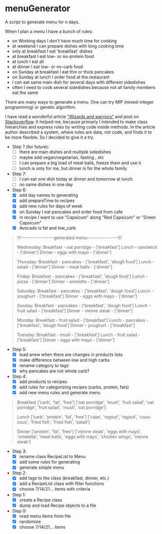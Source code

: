 # menuGenerator
A script to generate menu for n days.

When I plan a menu I have a bunch of rules:
- on Working days I don't have much time for cooking
- at weekend I can prepare dishes with long cooking time
- only at breakfast I eat 'breakfast' dishes
- at breakfast I eat low- or no-protein food
- at lunch I eat all
- at dinner I eat low- or no-carb food
- on Sunday at breakfast I eat thin or thick pancakes
- on Sunday at lunch I order food at the restaurant
- I can eat same main dish for several days with different sidedishes
- often I need to cook several sidedishes because not all family members eat the same

There are many ways to generate a menu. One can try MIP (mixed-integer programming) or genetic algorithm.

I have read a wonderful article ["Wizards and warriors"](https://ericlippert.com/2015/04/27/wizards-and-warriors-part-one/) and post on [Stackoverflow](https://stackoverflow.com/questions/55226942/python-how-to-to-make-set-of-rules-for-each-class-in-a-game). It helped me, because primarly I intended to make class hierarchies and express rules by writing code inside methods. In the article author described a system, where rules are data, not code, and finds it to be more flexible. So I decided to give it a try.

- Step ? (for future):
  - [ ] there are main dishes and multiple sidedishes
  - [ ] maybe add vegan/vegetarian, fasting , etc
  - [ ] I can prepare a big load of meat balls, freeze them and use it
  - [ ] lunch is only for me, but dinner is for the whole family

- Step 7:
  - [ ] I can eat one dish today at dinner and tomorrow at lunch
  - [ ] no same dishes in one day

- Step 6:
  - [x] add day names to generating
  - [x] add prepareTime to recipes
  - [x] add new rules for days of week
  - [x] on Sunday I eat pancakes and order food from cafe
  - [x] in recipe I want to use "Capsicum" along "Red Capsicum" or "Green Capsicum"
  - [x] Avocado is fat and low_carb
>   !!!-----------------generated menu----------------!!!
> 
> Wednesday:
> Breakfast - oat porridge  -  ['breakfast']
> Lunch - sandwich  -  ['dinner']
> Dinner - eggs with mayo  -  ['dinner']
> 
> Thursday:
> Breakfast - pancakes  -  ['breakfast', 'dough food']
> Lunch - salad  -  ['dinner']
> Dinner - meat balls  -  ['dinner']
> 
> Friday:
> Breakfast - pancakes  -  ['breakfast', 'dough food']
> Lunch - pizza  -  ['dinner']
> Dinner - omelette  -  ['dinner']
> 
> Saturday:
> Breakfast - pancakes  -  ['breakfast', 'dough food']
> Lunch - youghurt  -  ['breakfast']
> Dinner - eggs with mayo  -  ['dinner']
> 
> Sunday:
> Breakfast - pancakes  -  ['breakfast', 'dough food']
> Lunch - fruit salad  -  ['breakfast']
> Dinner - vienne steak  -  ['dinner']
> 
> Monday:
> Breakfast - fruit salad  -  ['breakfast']
> Lunch - pancakes  -  ['breakfast', 'dough food']
> Dinner - youghurt  -  ['breakfast']
> 
> Tuesday:
> Breakfast - musli  -  ['breakfast']
> Lunch - fruit salad  -  ['breakfast']
> Dinner - eggs with mayo  -  ['dinner']

- Step 5:
  - [x] load anew when there are changes in products lists
  - [x] make difference between low and high carbs
  - [x] rename category to tags
  - [x] why pancakes are not whole carb?

- Step 4:
  - [x] add products to recipes
  - [x] add rules for categorizing recipes (carbs, protein, fats)
  - [x] add new menu rules and generate menu
> Breakfast
> ['carb', 'fat', 'free']
> ['oat porridge', 'musli', 'fruit salad', 'oat porridge', 'fruit salad', 'musli', 'oat porridge']
> 
> Lunch
> ['carb', 'protein', 'fat', 'free']
> ['cake', 'ragout', 'ragout', 'cous-cous', 'fried fish', 'fried fish', 'salad']
> 
> Dinner
> ['protein', 'fat', 'free']
> ['vienne steak', 'eggs with mayo', 'omelette', 'meat balls', 'eggs with mayo', 'chicken wings', 'vienne steak']

- Step 3:
  - [x] rename class RecipeList to Menu
  - [x] add some rules for generating
  - [x] generate simple menu

- Step 2:
  - [x] add tags to the class (breakfast, dinner, etc.)
  - [x] add a RecipeList class with filter functions
  - [x] choose 7/14/21... items with criteria

- Step 1:
  - [x] create a Recipe class
  - [x] dump and load Recipe objects to a file

- Step 0:
  - [x] read menu items from file
  - [x] randomize
  - [x] choose 7/14/21... items
